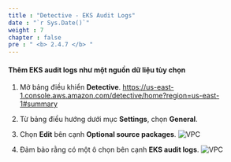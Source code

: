 ```yaml
---
title : "Detective - EKS Audit Logs"
date : "`r Sys.Date()`"
weight : 7
chapter : false
pre : " <b> 2.4.7 </b> "
---
```


#### Thêm EKS audit logs như một nguồn dữ liệu tùy chọn

1. Mở bảng điều khiển **Detective**. https://us-east-1.console.aws.amazon.com/detective/home?region=us-east-1#summary 


2. Từ bảng điều hướng dưới mục **Settings**, chọn **General**.



3. Chọn **Edit** bên cạnh **Optional source packages**.
![VPC](/images/2/2.4/2.4.7/s3.png)


4. Đảm bảo rằng có một ô chọn bên cạnh **EKS audit logs**.
![VPC](/images/2/2.4/2.4.7/s4.png)